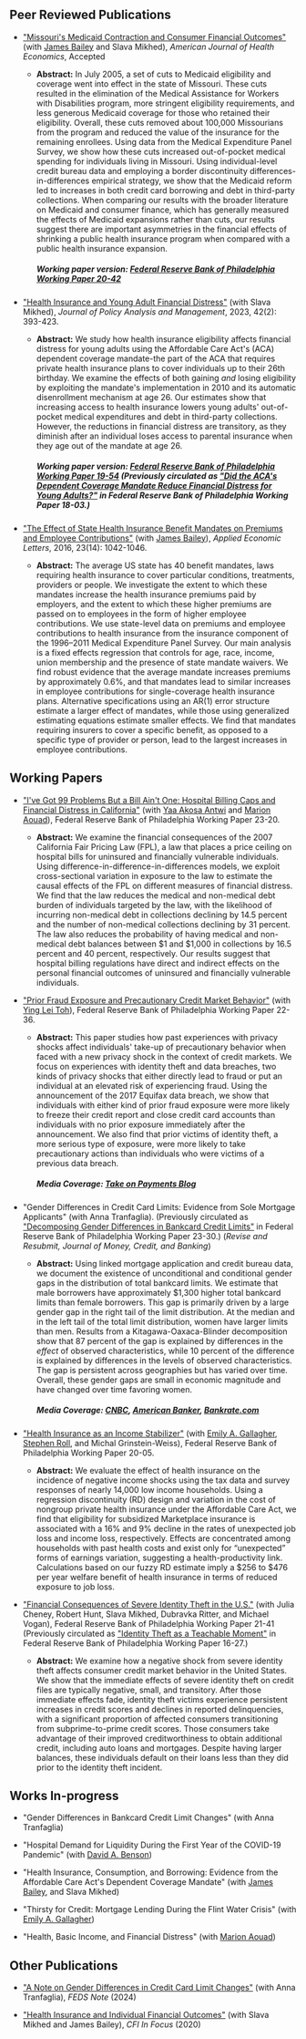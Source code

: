 ## Peer Reviewed Publications

- ["Missouri's Medicaid Contraction and Consumer Financial Outcomes"](https://www.journals.uchicago.edu/doi/10.1086/729536) (with [James Bailey](https://sites.temple.edu/jamesbailey/) and Slava Mikhed), *American Journal of Health Economics*, Accepted

     - **Abstract:** In July 2005, a set of cuts to Medicaid eligibility and coverage went into effect in the state of Missouri. These cuts resulted in the elimination of the Medical Assistance for Workers with Disabilities program, more stringent eligibility requirements, and less generous Medicaid coverage for those who retained their eligibility. Overall, these cuts removed about 100,000 Missourians from the program and reduced the value of the insurance for the remaining enrollees. Using data from the Medical Expenditure Panel Survey, we show how these cuts increased out-of-pocket medical spending for individuals living in Missouri. Using individual-level credit bureau data and employing a border discontinuity differences-in-differences empirical strategy, we show that the Medicaid reform led to increases in both credit card borrowing and debt in third-party collections. When comparing our results with the broader literature on Medicaid and consumer finance, which has generally measured the effects of Medicaid expansions rather than cuts, our results suggest there are important asymmetries in the financial effects of shrinking a public health insurance program when compared with a public health insurance expansion.

       ##### Working paper version: [Federal Reserve Bank of Philadelphia Working Paper 20-42](https://www.philadelphiafed.org/-/media/frbp/assets/working-papers/2020/wp20-42.pdf)

- ["Health Insurance and Young Adult Financial Distress"](https://onlinelibrary.wiley.com/doi/10.1002/pam.22458) (with Slava Mikhed), *Journal of Policy Analysis and Management*, 2023, 42(2): 393-423.

     - **Abstract:** We study how health insurance eligibility affects financial distress for young adults using the Affordable Care Act's (ACA) dependent coverage mandate-the part of the ACA that requires private health insurance plans to cover individuals up to their 26th birthday. We examine the effects of both gaining *and* losing eligibility by exploiting the mandate's implementation in 2010 and its automatic disenrollment mechanism at age 26. Our estimates show that increasing access to health insurance lowers young adults' out-of-pocket medical expenditures and debt in third-party collections. However, the reductions in financial distress are transitory, as they diminish after an individual loses access to parental insurance when they age out of the mandate at age 26.

       ##### Working paper version: [Federal Reserve Bank of Philadelphia Working Paper 19-54](https://www.philadelphiafed.org/-/media/frbp/assets/working-papers/2019/wp19-54.pdf) (Previously circulated as ["Did the ACA's Dependent Coverage Mandate Reduce Financial Distress for Young Adults?"](https://www.philadelphiafed.org/-/media/frbp/assets/working-papers/2018/wp18-03.pdf) in Federal Reserve Bank of Philadelphia Working Paper 18-03.) 

 - ["The Effect of State Health Insurance Benefit Mandates on Premiums and Employee Contributions"](https://www.tandfonline.com/doi/full/10.1080/13504851.2015.1130786) (with [James Bailey](https://sites.temple.edu/jamesbailey/)), *Applied Economic Letters*, 2016, 23(14): 1042-1046.

      - **Abstract:** The average US state has 40 benefit mandates, laws requiring health insurance to cover particular conditions, treatments, providers or people. We investigate the extent to which these mandates increase the health insurance premiums paid by employers, and the extent to which these higher premiums are passed on to employees in the form of higher employee contributions. We use state-level data on premiums and employee contributions to health insurance from the insurance component of the 1996–2011 Medical Expenditure Panel Survey. Our main analysis is a fixed effects regression that controls for age, race, income, union membership and the presence of state mandate waivers. We find robust evidence that the average mandate increases premiums by approximately 0.6%, and that mandates lead to similar increases in employee contributions for single-coverage health insurance plans. Alternative specifications using an AR(1) error structure estimate a larger effect of mandates, while those using generalized estimating equations estimate smaller effects. We find that mandates requiring insurers to cover a specific benefit, as opposed to a specific type of provider or person, lead to the largest increases in employee contributions. 

## Working Papers

 - ["I've Got 99 Problems But a Bill Ain't One: Hospital Billing Caps and Financial Distress in California"](https://www.philadelphiafed.org/-/media/frbp/assets/working-papers/2023/wp23-20.pdf) (with [Yaa Akosa Antwi](https://sites.google.com/view/yakosa/home?authuser=0) and [Marion Aouad](https://maouad.weebly.com/)), Federal Reserve Bank of Philadelphia Working Paper 23-20.


     - **Abstract:** We examine the financial consequences of the 2007 California Fair Pricing Law (FPL), a law that places a price ceiling on hospital bills for uninsured and financially vulnerable individuals. Using difference-in-difference-in-differences models, we
exploit cross-sectional variation in exposure to the law to estimate the causal effects of the FPL on different measures of financial distress. We find that the law reduces the medical and non-medical debt burden of individuals targeted by the law, with the likelihood of incurring non-medical debt in collections declining by 14.5 percent and the number of non-medical collections declining by 31 percent. The law also reduces the probability of having medical and non-medical debt balances between $1 and $1,000 in collections by 16.5 percent and 40 percent, respectively. Our results suggest that hospital billing regulations have direct and indirect effects on the personal financial outcomes of uninsured and financially vulnerable individuals.

- ["Prior Fraud Exposure and Precautionary Credit Market Behavior"](https://www.philadelphiafed.org/-/media/frbp/assets/working-papers/2022/wp22-36.pdf) (with [Ying Lei Toh](https://yingleitoh.weebly.com/)), Federal Reserve Bank of Philadelphia Working Paper 22-36.


     - **Abstract:** This paper studies how past experiences with privacy shocks affect individuals' take-up of precautionary behavior when faced with a new privacy shock in the context of credit markets. We focus on experiences with identity theft and data breaches, two kinds of privacy shocks that either directly lead to fraud or put an individual at an elevated risk of experiencing fraud. Using the announcement of the 2017 Equifax data breach, we show that individuals with either kind of prior fraud exposure were more likely to freeze their credit report and close credit card accounts than individuals with no prior exposure immediately after the announcement. We also find that prior victims of identity theft, a more serious type of exposure, were more likely to take precautionary actions than individuals who were victims of a previous data breach.

       ##### Media Coverage: [Take on Payments Blog](https://www.atlantafed.org/blogs/take-on-payments/2023/07/10/lets-try-gamification-to-fight-data-breach-ennui)

- "Gender Differences in Credit Card Limits: Evidence from Sole Mortgage Applicants" (with Anna Tranfaglia). (Previously circulated as ["Decomposing Gender Differences in Bankcard Credit Limits"](https://www.philadelphiafed.org/-/media/frbp/assets/working-papers/2023/wp23-30.pdf) in Federal Reserve Bank of Philadelphia Working Paper 23-30.) (*Revise and Resubmit, Journal of Money, Credit, and Banking*)


     - **Abstract:** Using linked mortgage application and credit bureau data, we document the existence of unconditional and conditional gender gaps in the distribution of total bankcard limits. We estimate that male borrowers have approximately $1,300 higher total bankcard limits than female borrowers. This gap is primarily driven by a large gender gap in the right tail of the limit distribution. At the median and in the left tail of the total limit distribution, women have larger limits than men. Results from a Kitagawa-Oaxaca-Blinder decomposition show that 87 percent of the gap is explained by differences in the *effect* of observed characteristics, while 10 percent of the difference is explained by differences in the levels of observed characteristics. The gap is persistent across geographies but has varied over time. Overall, these gender gaps are small in economic magnitude and have changed over time favoring women.

       ##### Media Coverage: [CNBC](https://www.cnbc.com/2021/11/09/men-tend-to-have-higher-credit-limits-than-female-borrowers.html), [American Banker](https://www.americanbanker.com/news/tech-startup-fairplay-aims-to-root-out-lending-bias-with-ai), [Bankrate.com](https://www.bankrate.com/finance/credit-cards/credit-card-ownership-usage-statistics/)

- ["Health Insurance as an Income Stabilizer"](https://www.philadelphiafed.org/-/media/frbp/assets/working-papers/2020/wp20-05.pdf) (with [Emily A. Gallagher](https://sites.google.com/site/emgallag/), [Stephen Roll](https://brownschool.wustl.edu/faculty-and-research/stephen-roll/), and Michal Grinstein-Weiss), Federal Reserve Bank of Philadelphia Working Paper 20-05. 


     - **Abstract:** We evaluate the effect of health insurance on the incidence of negative income shocks using the tax data and survey responses of nearly 14,000 low income households. Using a regression discontinuity (RD) design and variation in the cost of nongroup private health insurance under the Affordable Care Act, we find that eligibility for subsidized Marketplace insurance is associated with a 16% and 9% decline in the rates of unexpected job loss and income loss, respectively. Effects are concentrated among households with past health costs and exist only for “unexpected” forms of earnings variation, suggesting a health-productivity link. Calculations based on our fuzzy RD estimate imply a $256 to $476 per year welfare benefit of health insurance in terms of reduced exposure to job loss. 

- ["Financial Consequences of Severe Identity Theft in the U.S."](https://www.philadelphiafed.org/-/media/frbp/assets/working-papers/2021/wp21-41.pdf) (with Julia Cheney, Robert Hunt, Slava Mikhed, Dubravka Ritter, and Michael Vogan), Federal Reserve Bank of Philadelphia Working Paper 21-41 (Previously circulated as ["Identity Theft as a Teachable Moment"](https://www.philadelphiafed.org/-/media/frbp/assets/working-papers/2016/wp16-27.pdf) in Federal Reserve Bank of Philadelphia Working Paper 16-27.)


     - **Abstract:** We examine how a negative shock from severe identity theft affects consumer credit market behavior in the United States. We show that the immediate effects of severe identity theft on credit files are typically negative, small, and transitory. After those immediate effects fade, identity theft victims experience persistent increases in credit scores and declines in reported delinquencies, with a significant proportion of affected consumers transitioning from subprime-to-prime credit scores. Those consumers take advantage of their improved creditworthiness to obtain additional credit, including auto loans and mortgages. Despite having larger balances, these individuals default on their loans less than they did prior to the identity theft incident. 





## Works In-progress

 - "Gender Differences in Bankcard Credit Limit Changes" (with Anna Tranfaglia)

 - "Hospital Demand for Liquidity During the First Year of the COVID-19 Pandemic" (with [David A. Benson](https://www.federalreserve.gov/econres/david-a-benson.htm))

 - "Health Insurance, Consumption, and Borrowing: Evidence from the Affordable Care Act's Dependent Coverage Mandate" (with [James Bailey](https://sites.temple.edu/jamesbailey/), and Slava Mikhed)

 - "Thirsty for Credit: Mortgage Lending During the Flint Water Crisis" (with [Emily A. Gallagher](https://sites.google.com/site/emgallag/))

 - "Health, Basic Income, and Financial Distress" (with [Marion Aouad](https://maouad.weebly.com/))


## Other Publications

- ["A Note on Gender Differences in Credit Card Limit Changes"](https://www.federalreserve.gov/econres/notes/feds-notes/a-note-on-gender-differences-in-credit-card-limit-changes-20241220.html) (with Anna Tranfaglia), *FEDS Note* (2024)

- ["Health Insurance and Individual Financial Outcomes"](https://www.philadelphiafed.org/consumer-finance/consumer-credit/health-insurance-and-individual-financial-outcomes) (with Slava Mikhed and James Bailey), *CFI In Focus* (2020)


